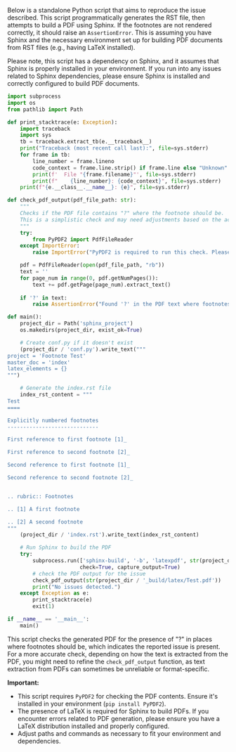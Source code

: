 Below is a standalone Python script that aims to reproduce the issue described. This script programmatically generates the RST file, then attempts to build a PDF using Sphinx. If the footnotes are not rendered correctly, it should raise an `AssertionError`. This is assuming you have Sphinx and the necessary environment set up for building PDF documents from RST files (e.g., having LaTeX installed).

Please note, this script has a dependency on Sphinx, and it assumes that Sphinx is properly installed in your environment. If you run into any issues related to Sphinx dependencies, please ensure Sphinx is installed and correctly configured to build PDF documents.

```python
import subprocess
import os
from pathlib import Path

def print_stacktrace(e: Exception):
    import traceback
    import sys
    tb = traceback.extract_tb(e.__traceback__)
    print("Traceback (most recent call last):", file=sys.stderr)
    for frame in tb:
        line_number = frame.lineno
        code_context = frame.line.strip() if frame.line else "Unknown"
        print(f'  File "{frame.filename}"', file=sys.stderr)
        print(f"    {line_number}: {code_context}", file=sys.stderr)
    print(f"{e.__class__.__name__}: {e}", file=sys.stderr)

def check_pdf_output(pdf_file_path: str):
    """
    Checks if the PDF file contains "?" where the footnote should be.
    This is a simplistic check and may need adjustments based on the actual PDF parsing method used.
    """
    try:
        from PyPDF2 import PdfFileReader
    except ImportError:
        raise ImportError("PyPDF2 is required to run this check. Please install it using 'pip install PyPDF2'.")

    pdf = PdfFileReader(open(pdf_file_path, "rb"))
    text = ''
    for page_num in range(0, pdf.getNumPages()):
        text += pdf.getPage(page_num).extract_text()
    
    if '?' in text:
        raise AssertionError("Found '?' in the PDF text where footnotes should be.")

def main():
    project_dir = Path('sphinx_project')
    os.makedirs(project_dir, exist_ok=True)

    # Create conf.py if it doesn't exist
    (project_dir / 'conf.py').write_text("""
project = 'Footnote Test'
master_doc = 'index'
latex_elements = {}
""")

    # Generate the index.rst file
    index_rst_content = """
Test
====

Explicitly numbered footnotes
-----------------------------

First reference to first footnote [1]_ 

First reference to second footnote [2]_

Second reference to first footnote [1]_

Second reference to second footnote [2]_


.. rubric:: Footnotes

.. [1] A first footnote

.. [2] A second footnote
"""
    (project_dir / 'index.rst').write_text(index_rst_content)

    # Run Sphinx to build the PDF
    try:
        subprocess.run(['sphinx-build', '-b', 'latexpdf', str(project_dir), str(project_dir / '_build/latex')],
                       check=True, capture_output=True)
        # check the PDF output for the issue
        check_pdf_output(str(project_dir / '_build/latex/Test.pdf'))
        print("No issues detected.")
    except Exception as e:
        print_stacktrace(e)
        exit(1)

if __name__ == '__main__':
    main()
```

This script checks the generated PDF for the presence of "?" in places where footnotes should be, which indicates the reported issue is present. For a more accurate check, depending on how the text is extracted from the PDF, you might need to refine the `check_pdf_output` function, as text extraction from PDFs can sometimes be unreliable or format-specific.

**Important:**
- This script requires `PyPDF2` for checking the PDF contents. Ensure it's installed in your environment (`pip install PyPDF2`).
- The presence of LaTeX is required for Sphinx to build PDFs. If you encounter errors related to PDF generation, please ensure you have a LaTeX distribution installed and properly configured.
- Adjust paths and commands as necessary to fit your environment and dependencies.